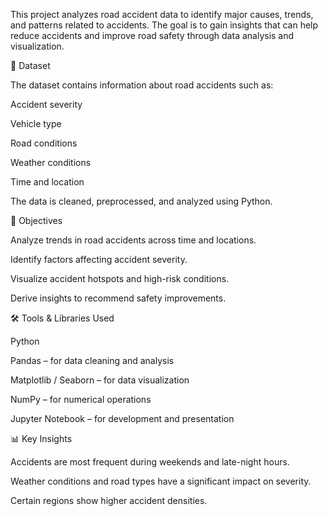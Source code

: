 This project analyzes road accident data to identify major causes, trends, and patterns related to accidents. The goal is to gain insights that can help reduce accidents and improve road safety through data analysis and visualization.

📂 Dataset

The dataset contains information about road accidents such as:

Accident severity

Vehicle type

Road conditions

Weather conditions

Time and location

The data is cleaned, preprocessed, and analyzed using Python.

🧠 Objectives

Analyze trends in road accidents across time and locations.

Identify factors affecting accident severity.

Visualize accident hotspots and high-risk conditions.

Derive insights to recommend safety improvements.

🛠️ Tools & Libraries Used

Python

Pandas – for data cleaning and analysis

Matplotlib / Seaborn – for data visualization

NumPy – for numerical operations

Jupyter Notebook – for development and presentation

📊 Key Insights

Accidents are most frequent during weekends and late-night hours.

Weather conditions and road types have a significant impact on severity.

Certain regions show higher accident densities.
